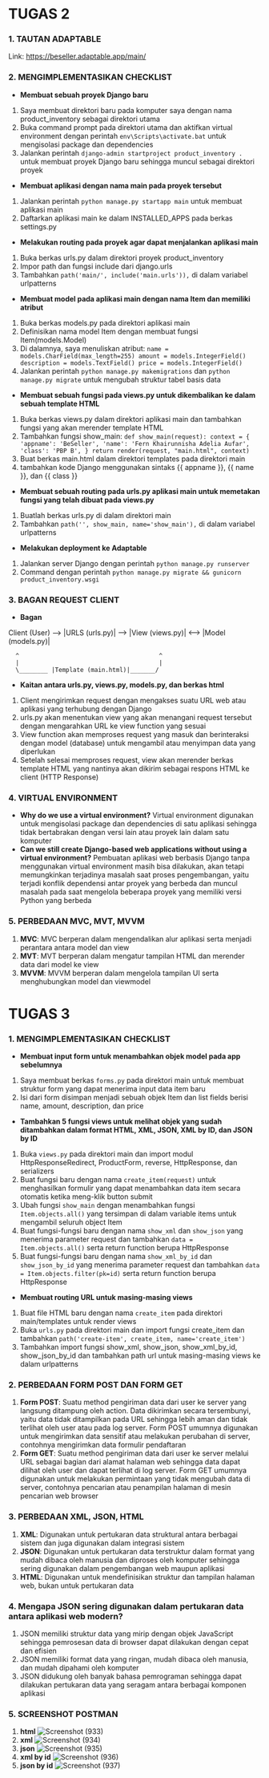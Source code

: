 # TUGAS 2
### 1. TAUTAN ADAPTABLE
Link: https://beseller.adaptable.app/main/

### 2. MENGIMPLEMENTASIKAN CHECKLIST
- **Membuat sebuah proyek Django baru**
1. Saya membuat direktori baru pada komputer saya dengan nama product_inventory sebagai direktori utama
2. Buka command prompt pada direktori utama dan aktifkan virtual environment dengan perintah `env\Scripts\activate.bat` untuk mengisolasi package dan dependencies
3. Jalankan perintah `django-admin startproject product_inventory .` untuk membuat proyek Django baru sehingga muncul sebagai direktori proyek
- **Membuat aplikasi dengan nama main pada proyek tersebut**
1. Jalankan perintah `python manage.py startapp main` untuk membuat aplikasi main
2. Daftarkan aplikasi main ke dalam INSTALLED_APPS pada berkas settings.py
- **Melakukan routing pada proyek agar dapat menjalankan aplikasi main**
1. Buka berkas urls.py dalam direktori proyek product_inventory
2. Impor path dan fungsi include dari django.urls
3. Tambahkan `path('main/', include('main.urls')),` di dalam variabel urlpatterns
- **Membuat model pada aplikasi main dengan nama Item dan memiliki atribut**
1. Buka berkas models.py pada direktori aplikasi main
2. Definisikan nama model Item dengan membuat fungsi Item(models.Model)
3. Di dalamnya, saya menuliskan atribut:
`name = models.CharField(max_length=255)
amount = models.IntegerField()
description = models.TextField()
price = models.IntegerField()`
4. Jalankan perintah `python manage.py makemigrations` dan `python manage.py migrate` untuk mengubah struktur tabel basis data
- **Membuat sebuah fungsi pada views.py untuk dikembalikan ke dalam sebuah template HTML**
1. Buka berkas views.py dalam direktori aplikasi main dan tambahkan fungsi yang akan merender template HTML
2. Tambahkan fungsi show_main:
`def show_main(request):
context = {
'appname': 'BeSeller',
'name': 'Fern Khairunnisha Adelia Aufar',
'class': 'PBP B',
}
return render(request, "main.html", context)`
3. Buat berkas main.html dalam direktori templates pada direktori main
4. tambahkan kode Django menggunakan sintaks {{ appname }}, {{ name }}, dan {{ class }}
- **Membuat sebuah routing pada urls.py aplikasi main untuk memetakan fungsi yang telah dibuat pada views.py**
1. Buatlah berkas urls.py di dalam direktori main
2. Tambahkan `path('', show_main, name='show_main'),` di dalam variabel urlpatterns
- **Melakukan deployment ke Adaptable**
1. Jalankan server Django dengan perintah `python manage.py runserver`
2. Command dengan perintah `python manage.py migrate && gunicorn product_inventory.wsgi`

### 3. BAGAN REQUEST CLIENT
- **Bagan**

Client (User) --> |URLS (urls.py)| --> |View (views.py)| <--> |Model (models.py)|

      ^                                       ^
      |                                       |
      \________ |Template (main.html)|_______/
- **Kaitan antara urls.py, views.py, models.py, dan berkas html**
1. Client mengirimkan request dengan mengakses suatu URL web atau aplikasi yang terhubung dengan Django
2. urls.py akan menentukan view yang akan menangani request tersebut dengan mengarahkan URL ke view function yang sesuai
3. View function akan memproses request yang masuk dan berinteraksi dengan model (database) untuk mengambil atau menyimpan data yang diperlukan
4. Setelah selesai memproses request, view akan merender berkas template HTML yang nantinya akan dikirim sebagai respons HTML ke client (HTTP Response) 

### 4. VIRTUAL ENVIRONMENT
- **Why do we use a virtual environment?**
Virtual environment digunakan untuk mengisolasi package dan dependencies di satu aplikasi sehingga tidak bertabrakan dengan versi lain atau proyek lain dalam satu komputer
- **Can we still create Django-based web applications without using a virtual environment?**
Pembuatan aplikasi web berbasis Django tanpa menggunakan virtual environment masih bisa dilakukan, akan tetapi memungkinkan terjadinya masalah saat proses pengembangan, yaitu terjadi konflik dependensi antar proyek yang berbeda dan muncul masalah pada saat mengelola beberapa proyek yang memiliki versi Python yang berbeda

### 5. PERBEDAAN MVC, MVT, MVVM
1. **MVC**: MVC berperan dalam mengendalikan alur aplikasi serta menjadi perantara antara model dan view 
2. **MVT**: MVT berperan dalam mengatur tampilan HTML dan merender data dari model ke view
3. **MVVM**: MVVM berperan dalam mengelola tampilan UI serta menghubungkan model dan viewmodel

# TUGAS 3
### 1. MENGIMPLEMENTASIKAN CHECKLIST
- **Membuat input form untuk menambahkan objek model pada app sebelumnya**
1. Saya membuat berkas `forms.py` pada direktori main untuk membuat struktur form yang dapat menerima input data item baru
2. Isi dari form disimpan menjadi sebuah objek Item dan list fields berisi name, amount, description, dan price
- **Tambahkan 5 fungsi views untuk melihat objek yang sudah ditambahkan dalam format HTML, XML, JSON, XML by ID, dan JSON by ID**
1. Buka `views.py` pada direktori main dan import modul HttpResponseRedirect, ProductForm, reverse, HttpResponse, dan serializers
2. Buat fungsi baru dengan nama `create_item(request)` untuk menghasilkan formulir yang dapat menambahkan data item secara otomatis ketika meng-klik button submit
3. Ubah fungsi `show_main` dengan menambahkan fungsi `Item.objects.all()` yang tersimpan di dalam variable items untuk mengambil seluruh object Item
4. Buat fungsi-fungsi baru dengan nama `show_xml` dan `show_json` yang menerima parameter request dan tambahkan `data = Item.objects.all()` serta return function berupa HttpResponse
5. Buat fungsi-fungsi baru dengan nama `show_xml_by_id` dan `show_json_by_id` yang menerima parameter request dan tambahkan `data = Item.objects.filter(pk=id)` serta return function berupa HttpResponse
- **Membuat routing URL untuk masing-masing views**
1. Buat file HTML baru dengan nama `create_item` pada direktori main/templates untuk render views
2. Buka `urls.py` pada direktori main dan import fungsi create_item dan tambahkan `path('create-item', create_item, name='create_item')`
3. Tambahkan import fungsi show_xml, show_json, show_xml_by_id, show_json_by_id dan tambahkan path url untuk masing-masing views ke dalam urlpatterns

### 2. PERBEDAAN FORM POST DAN FORM GET
1. **Form POST**: Suatu method pengiriman data dari user ke server yang langsung ditampung oleh action. Data dikirimkan secara tersembunyi, yaitu data tidak ditampilkan pada URL sehingga lebih aman dan tidak terlihat oleh user atau pada log server. Form POST umumnya digunakan untuk mengirimkan data sensitif atau melakukan perubahan di server, contohnya mengirimkan data formulir pendaftaran
2. **Form GET**: Suatu method pengiriman data dari user ke server melalui URL sebagai bagian dari alamat halaman web sehingga data dapat dilihat oleh user dan dapat terlihat di log server. Form GET umumnya digunakan untuk melakukan permintaan yang tidak mengubah data di server, contohnya pencarian atau penampilan halaman di mesin pencarian web browser

### 3. PERBEDAAN XML, JSON, HTML
1. **XML**: Digunakan untuk pertukaran data struktural antara berbagai sistem dan juga digunakan dalam integrasi sistem
2. **JSON**: Digunakan untuk pertukaran data terstruktur dalam format yang mudah dibaca oleh manusia dan diproses oleh komputer sehingga sering digunakan dalam pengembangan web maupun aplikasi
3. **HTML**: Digunakan untuk mendefinisikan struktur dan tampilan halaman web, bukan untuk pertukaran data

### 4. Mengapa JSON sering digunakan dalam pertukaran data antara aplikasi web modern?
1. JSON memiliki struktur data yang mirip dengan objek JavaScript sehingga pemrosesan data di browser dapat dilakukan dengan cepat dan efisien
2. JSON memiliki format data yang ringan, mudah dibaca oleh manusia, dan mudah dipahami oleh komputer
3. JSON didukung oleh banyak bahasa pemrograman sehingga dapat dilakukan pertukaran data yang seragam antara berbagai komponen aplikasi

### 5. SCREENSHOT POSTMAN
1. **html**
![Screenshot (933)](https://github.com/fernkhr/product-inventory/assets/137986413/33be664b-4425-48bf-a4f0-5e3dc0629c34)
2. **xml**
![Screenshot (934)](https://github.com/fernkhr/product-inventory/assets/137986413/57345d53-5484-4e13-ab5a-925e9781f162)
3. **json**
![Screenshot (935)](https://github.com/fernkhr/product-inventory/assets/137986413/dbeabbc9-a7b2-431a-8577-545343099e02)
4. **xml by id**
![Screenshot (936)](https://github.com/fernkhr/product-inventory/assets/137986413/53a2dedd-57ad-492c-8fdd-f96653569ab0)
5. **json by id**
![Screenshot (937)](https://github.com/fernkhr/product-inventory/assets/137986413/42b8c81b-6010-45d5-86f9-3ed04e426db9)
